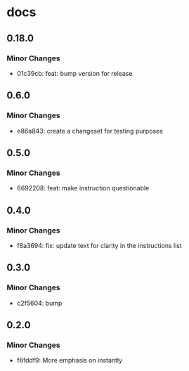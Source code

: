 # docs

## 0.18.0

### Minor Changes

- 01c39cb: feat: bump version for release

## 0.6.0

### Minor Changes

- e86a843: create a changeset for testing purposes

## 0.5.0

### Minor Changes

- 6692208: feat: make instruction questionable

## 0.4.0

### Minor Changes

- f8a3694: fix: update text for clarity in the instructions list

## 0.3.0

### Minor Changes

- c2f5604: bump

## 0.2.0

### Minor Changes

- f6fddf9: More emphasis on instantly
